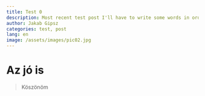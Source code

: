 ```yaml
---
title: Test 0 
description: Most recent test post I'll have to write some words in order for the website to display the truncation correctly but it wasn't enough for it
author: Jakab Gipsz
categories: test, post
lang: en
image: /assets/images/pic02.jpg
---
```


# Az jó is

> Köszönöm
